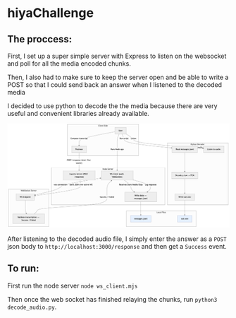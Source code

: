 # hiyaChallenge

## The proccess:

First, I set up a super simple server with Express to listen on the websocket and poll for all the media encoded chunks.

Then, I also had to make sure to keep the server open and be able to write a POST so that I could send back an answer when I listened to the decoded media

I decided to use python to decode the the media because there are very useful and convenient libraries already available.

![Process Diagram](./process.png)

After listening to the decoded audio file, I simply enter the answer as a `POST` json body to `http://localhost:3000/response` and then get a `Success` event.

## To run:

First run the node server `node ws_client.mjs`

Then once the web socket has finished relaying the chunks, run `python3 decode_audio.py`.
